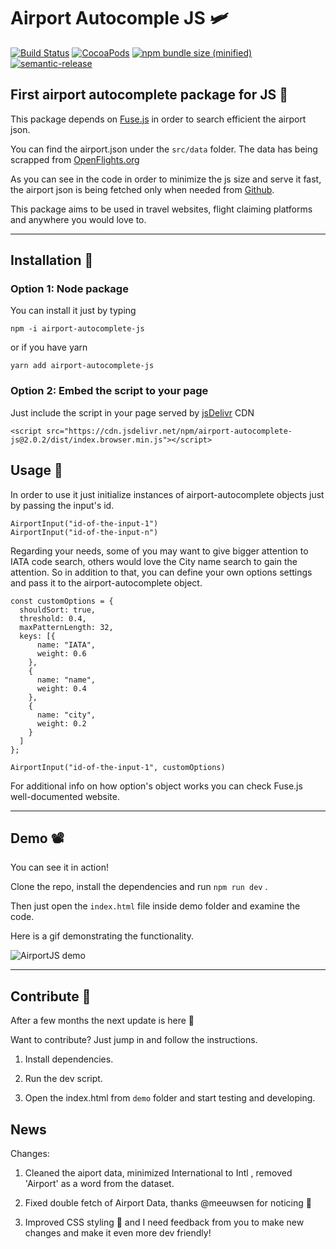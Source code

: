 # Airport Autocomple JS 🛩

[![Build Status](https://travis-ci.org/konsalex/Airport-Autocomplete-JS.svg?branch=master)](https://travis-ci.org/konsalex/Airport-Autocomplete-JS) [![CocoaPods](https://img.shields.io/cocoapods/l/AFNetworking.svg)](https://github.com/konsalex/Airport-Autocomplete-JS) [![npm bundle size (minified)](https://img.shields.io/bundlephobia/min/airport-autocomplete-js.svg)](https://www.npmjs.com/package/airport-autocomplete-js)
[![semantic-release](https://img.shields.io/badge/%20%20%F0%9F%93%A6%F0%9F%9A%80-semantic--release-e10079.svg)](https://github.com/semantic-release/semantic-release)

## First airport autocomplete package for JS 🎉

This package depends on [Fuse.js](http://fusejs.io/) in order to search efficient the airport json.

You can find the airport.json under the `src/data` folder. The data has being scrapped from [OpenFlights.org](https://openflights.org/data.html)

As you can see in the code in order to minimize the js size and serve it fast, the airport json is being fetched only when needed from [Github](https://raw.githubusercontent.com/konsalex/Airport-Autocomplete-JS/master/src/data/airports.json).

This package aims to be used in travel websites, flight claiming platforms and anywhere you would love to. 

---

## Installation 🐲

### Option 1: Node package
You can install it just by typing 
```
npm -i airport-autocomplete-js
``` 
 or if you have yarn
```
yarn add airport-autocomplete-js
```

### Option 2: Embed the script to your page

Just include the script in your page served by [jsDelivr](https://www.jsdelivr.com/) CDN 

```
<script src="https://cdn.jsdelivr.net/npm/airport-autocomplete-js@2.0.2/dist/index.browser.min.js"></script>
```


## Usage 🌊

In order to use it just initialize instances of airport-autocomplete objects just by passing the input's id.

```
AirportInput("id-of-the-input-1")
AirportInput("id-of-the-input-n")
```

Regarding your needs, some of you may want to give bigger attention to IATA code search, others would love the City name search to gain the attention. So in addition to that, you can define your own options settings and pass it to the airport-autocomplete object.

```
const customOptions = {
  shouldSort: true,
  threshold: 0.4,
  maxPatternLength: 32,
  keys: [{
      name: "IATA",
      weight: 0.6
    },
    {
      name: "name",
      weight: 0.4
    },
    {
      name: "city",
      weight: 0.2
    }
  ]
};

AirportInput("id-of-the-input-1", customOptions)
```

For additional info on how option's object works you can check Fuse.js well-documented website.


---

## Demo 📽

You can see it in action! 

Clone the repo, install the dependencies and run `npm run dev` .

Then just open the `index.html` file inside demo folder and examine the code. 

Here is a gif demonstrating the functionality.

![AirportJS demo](https://raw.githubusercontent.com/konsalex/Airport-Autocomplete-JS/master/assets/img/AirportJS_demo.gif)


---

## Contribute 🧪

After a few months the next update is here 🎉

Want to contribute? Just jump in and follow the instructions.

1. Install dependencies.

2. Run the dev script.

3. Open the index.html from `demo` folder and start testing and developing.

## News

Changes:

1. Cleaned the aiport data, minimized International to Intl , removed 'Airport' as a word from the dataset.

2. Fixed double fetch of Airport Data, thanks @meeuwsen for noticing 🤟

3. Improved CSS styling 💅 and I need feedback from you to make new changes and make it even more dev friendly!
